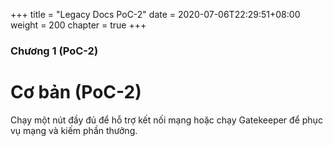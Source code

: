 +++
title = "Legacy Docs PoC-2"
date = 2020-07-06T22:29:51+08:00
weight = 200
chapter = true
+++

### Chương 1 (PoC-2)

# Cơ bản (PoC-2)

Chạy một nút đầy đủ để hỗ trợ kết nối mạng hoặc chạy Gatekeeper để phục vụ mạng và kiếm phần thưởng.
